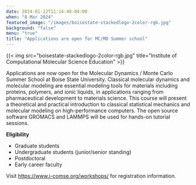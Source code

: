 ```yaml
---
date: 2024-01-12T11:14:48-04:00
when: "8 Mar 2024"
featured_image: "/images/boisestate-stackedlogo-2color-rgb.jpg"
background: "false"
menu: "true"
title: "Applications are open for MC/MD Summer school"
---
```

{{< img src="boisestate-stackedlogo-2color-rgb.jpg" title="Institute of Computational Molecular Science Education" >}}

Applications are now open for the Molecular Dynamics / Monte Carlo Summer School at Boise State University. Classical molecular dynamics and molecular modeling are essential modeling tools for materials including proteins, polymers, and ionic liquids, in applications ranging from pharmaceutical development to materials science.  This course will present a theoretical and practical introduction to classical statistical mechanics and molecular modeling on high-performance computers. The open source software GROMACS and LAMMPS  will be used for hands-on tutorial sessions.
  
**Eligibility**

- Graduate students
- Undergraduate students (junior/senior standing)
- Postdoctoral
- Early career faculty

Visit https://www.i-comse.org/workshops/ for registration information.

